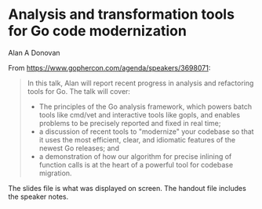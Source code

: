 # Analysis and transformation tools for Go code modernization

Alan A Donovan

From https://www.gophercon.com/agenda/speakers/3698071:

> In this talk, Alan will report recent progress in analysis and refactoring tools for Go. The talk will cover:
> - The principles of the Go analysis framework, which powers batch tools like cmd/vet and interactive tools like gopls, and enables problems to be precisely reported and fixed in real time;
> - a discussion of recent tools to "modernize" your codebase so that it uses the most efficient, clear, and idiomatic features of the newest Go releases; and
> - a demonstration of how our algorithm for precise inlining of function calls is at the heart of a powerful tool for codebase migration.

The slides file is what was displayed on screen.
The handout file includes the speaker notes.
